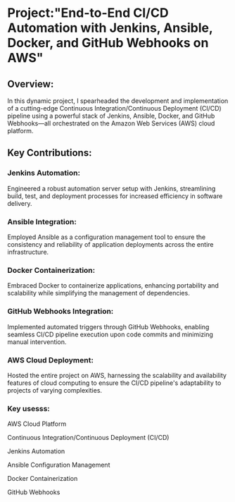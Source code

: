  <h1>Project:"End-to-End CI/CD Automation with Jenkins, Ansible, Docker, and GitHub Webhooks on AWS" </h1>

<h2>Overview:</h2>
<p>In this dynamic project, I spearheaded the development and implementation of a cutting-edge Continuous Integration/Continuous Deployment (CI/CD) pipeline using a powerful stack of Jenkins, Ansible, Docker, and GitHub Webhooks—all orchestrated on the Amazon Web Services (AWS) cloud platform.</p>


<h2>Key Contributions:</h2>
<h3>Jenkins Automation:</h3>
 <p> Engineered a robust automation server setup with Jenkins, streamlining build, test, and deployment processes for increased efficiency in software delivery.</p>

<h3>Ansible Integration: </h3>
<p>Employed Ansible as a configuration management tool to ensure the consistency and reliability of application deployments across the entire infrastructure.</p>

<h3>Docker Containerization:</h3>
<p>Embraced Docker to containerize applications, enhancing portability and scalability while simplifying the management of dependencies.</p>

<h3>GitHub Webhooks Integration:</h3> 
<p>Implemented automated triggers through GitHub Webhooks, enabling seamless CI/CD pipeline execution upon code commits and minimizing manual intervention.</p>


<h3>AWS Cloud Deployment: </h3>
<p>Hosted the entire project on AWS, harnessing the scalability and availability features of cloud computing to ensure the CI/CD pipeline's adaptability to projects of varying complexities.</p>

<h3>Key usesss:</h3>
<p>AWS Cloud Platform</p>
<p>Continuous Integration/Continuous Deployment (CI/CD)
<p>Jenkins Automation</p>
<p>Ansible Configuration Management</p>
<p>Docker Containerization</p>
<p>GitHub Webhooks</p>











